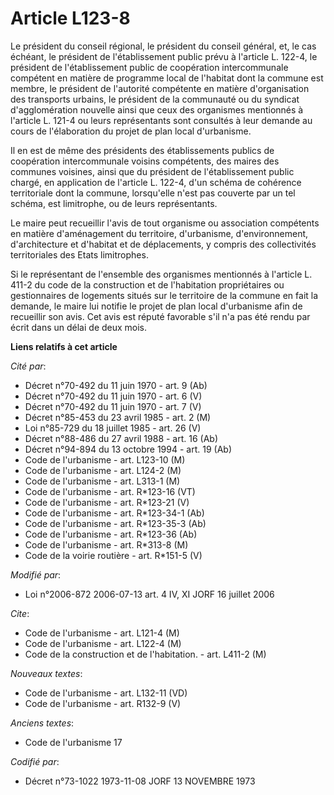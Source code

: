 # Article L123-8

Le président du conseil régional, le président du conseil général, et, le cas échéant, le président de l'établissement public
prévu à l'article L. 122-4, le président de l'établissement public de coopération intercommunale compétent en matière de
programme local de l'habitat dont la commune est membre, le président de l'autorité compétente en matière d'organisation des
transports urbains, le président de la communauté ou du syndicat d'agglomération nouvelle ainsi que ceux des organismes
mentionnés à l'article L. 121-4 ou leurs représentants sont consultés à leur demande au cours de l'élaboration du projet de
plan local d'urbanisme.

Il en est de même des présidents des établissements publics de coopération intercommunale voisins compétents, des maires des
communes voisines, ainsi que du président de l'établissement public chargé, en application de l'article L. 122-4, d'un schéma
de cohérence territoriale dont la commune, lorsqu'elle n'est pas couverte par un tel schéma, est limitrophe, ou de leurs
représentants.

Le maire peut recueillir l'avis de tout organisme ou association compétents en matière d'aménagement du territoire,
d'urbanisme, d'environnement, d'architecture et d'habitat et de déplacements, y compris des collectivités territoriales des
Etats limitrophes.

Si le représentant de l'ensemble des organismes mentionnés à l'article L. 411-2 du code de la construction et de l'habitation
propriétaires ou gestionnaires de logements situés sur le territoire de la commune en fait la demande, le maire lui notifie
le projet de plan local d'urbanisme afin de recueillir son avis. Cet avis est réputé favorable s'il n'a pas été rendu par
écrit dans un délai de deux mois.

**Liens relatifs à cet article**

_Cité par_:

  - Décret n°70-492 du 11 juin 1970 - art. 9 (Ab)
  - Décret n°70-492 du 11 juin 1970 - art. 6 (V)
  - Décret n°70-492 du 11 juin 1970 - art. 7 (V)
  - Décret n°85-453 du 23 avril 1985 - art. 2 (M)
  - Loi n°85-729 du 18 juillet 1985 - art. 26 (V)
  - Décret n°88-486 du 27 avril 1988 - art. 16 (Ab)
  - Décret n°94-894 du 13 octobre 1994 - art. 19 (Ab)
  - Code de l'urbanisme - art. L123-10 (M)
  - Code de l'urbanisme - art. L124-2 (M)
  - Code de l'urbanisme - art. L313-1 (M)
  - Code de l'urbanisme - art. R*123-16 (VT)
  - Code de l'urbanisme - art. R*123-21 (V)
  - Code de l'urbanisme - art. R*123-34-1 (Ab)
  - Code de l'urbanisme - art. R*123-35-3 (Ab)
  - Code de l'urbanisme - art. R*123-36 (Ab)
  - Code de l'urbanisme - art. R*313-8 (M)
  - Code de la voirie routière - art. R*151-5 (V)

_Modifié par_:

  - Loi n°2006-872 2006-07-13 art. 4 IV, XI JORF 16 juillet 2006

_Cite_:

  - Code de l'urbanisme - art. L121-4 (M)
  - Code de l'urbanisme - art. L122-4 (M)
  - Code de la construction et de l'habitation. - art. L411-2 (M)

_Nouveaux textes_:

  - Code de l'urbanisme - art. L132-11 (VD)
  - Code de l'urbanisme - art. R132-9 (V)

_Anciens textes_:

  - Code de l'urbanisme 17

_Codifié par_:

  - Décret n°73-1022 1973-11-08 JORF 13 NOVEMBRE 1973
